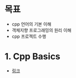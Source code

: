 # 목표
- cpp 언어의 기본 이해 
- 객체지향 프로그래밍의 원리 이해
- cpp 프로젝트 수행

# 1. Cpp Basics
- [링크](/markdown/Cpp_Basics)